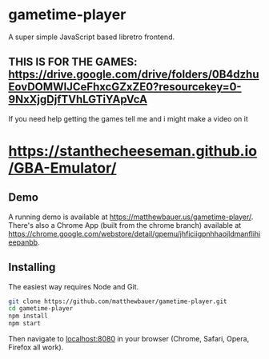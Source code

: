 # gametime-player

A super simple JavaScript based libretro frontend.

## THIS IS FOR THE GAMES: https://drive.google.com/drive/folders/0B4dzhuEovDOMWlJCeFhxcGZxZE0?resourcekey=0-9NxXjgDjfTVhLGTiYApVcA

If you need help getting the games tell me and i might make a video on it
# https://stanthecheeseman.github.io/GBA-Emulator/

## Demo

A running demo is available at https://matthewbauer.us/gametime-player/. There's also a Chrome App (built from the chrome branch) available at https://chrome.google.com/webstore/detail/gpemu/jhficiigpnhhaojldmanflihieepanbb.

## Installing

The easiest way requires Node and Git.

```sh
git clone https://github.com/matthewbauer/gametime-player.git
cd gametime-player
npm install
npm start
```

Then navigate to [localhost:8080](http://localhost:8080) in your browser (Chrome, Safari, Opera, Firefox all work).
